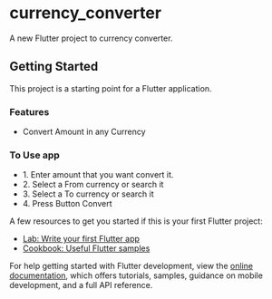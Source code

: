 # currency_converter

A new Flutter project to currency converter.

## Getting Started

This project is a starting point for a Flutter application.

### Features

<ul>
<li>Convert Amount in any Currency</li>
</ul>

### To Use app

<ul>
<li>1. Enter amount that you want convert it.</li>
<li>2. Select  a From currency or search it </li>
<li>3. Select  a To currency or search it </li>
<li>4. Press  Button Convert </li>
</ul>

A few resources to get you started if this is your first Flutter project:

- [Lab: Write your first Flutter app](https://docs.flutter.dev/get-started/codelab)
- [Cookbook: Useful Flutter samples](https://docs.flutter.dev/cookbook)

For help getting started with Flutter development, view the
[online documentation](https://docs.flutter.dev/), which offers tutorials,
samples, guidance on mobile development, and a full API reference.
